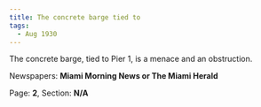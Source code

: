 ```yaml
---  
title: The concrete barge tied to  
tags:  
  - Aug 1930  
---  
```

  
The concrete barge, tied to Pier 1, is a menace and an obstruction.  
  
Newspapers: **Miami Morning News or The Miami Herald**  
  
Page: **2**, Section: **N/A** 
